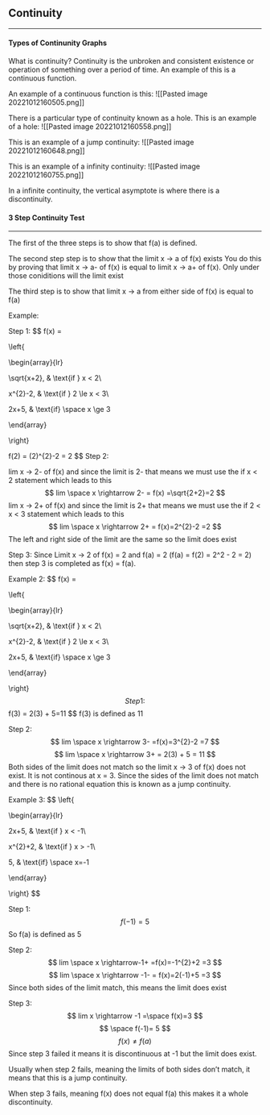 ## Continuity 
---
#### Types of Continunity Graphs

What is continuity? Continuity is the unbroken and consistent existence or operation of something over a period of time. An example of this is a continuous function. 

An example of a continuous function is this:
![[Pasted image 20221012160505.png]]

There is a particular type of continuity known as a hole. This is an example of a hole:
![[Pasted image 20221012160558.png]]

This is an example of a jump continuity:
![[Pasted image 20221012160648.png]]

This is an example of a infinity continuity:
![[Pasted image 20221012160755.png]]

In a infinite continuity, the vertical asymptote is where there is a discontinuity. 

#### 3 Step Continuity Test
---
The first of the three steps is to show that f(a) is defined.

The second step step is to show that the limit x → a of f(x) exists
	You do this by proving that limit x → a- of f(x) is equal to limit x → a+ of f(x). Only under those coniditions will the limit exist

The third step is to show that limit x → a from either side of f(x) is equal to f(a)

Example:

Step 1:
$$
f(x) =

\left\{

\begin{array}{lr}

\sqrt{x+2}, & \text{if } x < 2\\

x^{2}-2, & \text{if } 2 \le x < 3\\

2x+5, & \text{if} \space x \ge 3



\end{array}

\right\} 

$$
$$
f(2) = (2)^{2}-2 = 2
$$
Step 2:

lim x → 2- of f(x) and since the limit is 2- that means we must use the if x < 2 statement which leads to this $$
lim \space x \rightarrow 2- = f(x) =\sqrt{2+2}=2 
$$
lim x → 2+ of f(x) and since the limit is 2+ that means we must use the if 2 < x < 3 statement which leads to this $$
lim \space x \rightarrow 2+ = f(x)=2^{2}-2 =2 
$$
The left and right side of the limit are the same so the limit does exist

Step 3: Since Limit x → 2 of f(x) = 2 and f(a) = 2 (f(a) = f(2) = 2^2 - 2 = 2) then step 3 is completed as f(x) = f(a). 

Example 2:
$$
f(x) =

\left\{

\begin{array}{lr}

\sqrt{x+2}, & \text{if } x < 2\\

x^{2}-2, & \text{if } 2 \le x < 3\\

2x+5, & \text{if} \space x \ge 3



\end{array}

\right\}
$$
Step 1: 
$$
f(3) = 2(3) + 5=11
$$
f(3) is defined as 11

Step 2:
$$
lim \space x \rightarrow 3- =f(x)=3^{2}-2 =7  
$$
$$
lim \space x \rightarrow 3+ = 2(3) + 5 = 11
$$
Both sides of the limit does not match so the limit x → 3 of f(x) does not exist. It is not continous at x = 3. Since the sides of the limit does not match and there is no rational equation this is known as a jump continuity. 

Example 3:
$$
\left\{

\begin{array}{lr}

2x+5, & \text{if } x < -1\\

x^{2}+2, & \text{if } x > -1\\

5, & \text{if} \space x=-1



\end{array}

\right\}
$$

Step 1:
$$
f(-1)= 5
$$
So f(a) is defined as 5

Step 2:
$$
lim \space x \rightarrow-1+ =f(x)=-1^{2}+2 =3
$$
$$
lim \space x \rightarrow -1- = f(x)=2(-1)+5 =3
$$
Since both sides of the limit match, this means the limit does exist

Step 3:
$$
lim x \rightarrow -1 =\space f(x)=3 
$$
$$
\space f(-1)= 5
$$
$$
 f(x) \neq f(a)
$$
Since step 3 failed it means it is discontinuous at -1 but the limit does exist.

Usually when step 2 fails, meaning the limits of both sides don’t match, it means that this is a jump continuity.

When step 3 fails, meaning f(x) does not equal f(a) this makes it a whole discontinuity.
